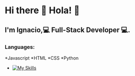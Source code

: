 # Hi there 👋 Hola! 👋

## I'm Ignacio,💻 Full-Stack Developer 💻.

### Languages:

*Javascript
*HTML
*CSS
*Python

- [![My Skills](https://skills.thijs.gg/icons?i=js,html,css,py)](https://skills.thijs.gg)

###

<!--
**nacho503/nacho503** is a ✨ _special_ ✨ repository because its `README.md` (this file) appears on your GitHub profile.

Here are some ideas to get you started:

- 🔭 I’m currently working on ...
- 🌱 I’m currently learning ...
- 👯 I’m looking to collaborate on ...
- 🤔 I’m looking for help with ...
- 💬 Ask me about ...
- 📫 How to reach me: ...
- 😄 Pronouns: ...
- ⚡ Fun fact: ...
-->
